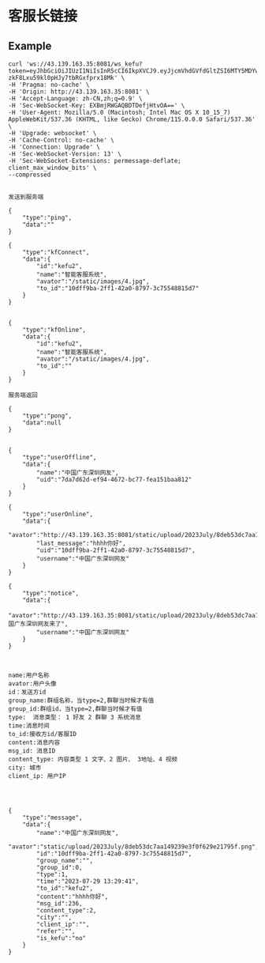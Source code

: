 # 客服长链接

## Example 

    curl 'ws://43.139.163.35:8081/ws_kefu?token=eyJhbGciOiJIUzI1NiIsInR5cCI6IkpXVCJ9.eyJjcmVhdGVfdGltZSI6MTY5MDYwNTM2MSwia2VmdV9pZCI6MSwibmFtZSI6ImtlZnUyIiwicm9sZV9pZCI6MSwidHlwZSI6ImtlZnUifQ.arbBhTdhCraq-zkF8Lxu59kl0pHJy7tbRGxfprx18Mk' \
    -H 'Pragma: no-cache' \
    -H 'Origin: http://43.139.163.35:8081' \
    -H 'Accept-Language: zh-CN,zh;q=0.9' \
    -H 'Sec-WebSocket-Key: EXBmjRWGAQBDTDefjHtvOA==' \
    -H 'User-Agent: Mozilla/5.0 (Macintosh; Intel Mac OS X 10_15_7) AppleWebKit/537.36 (KHTML, like Gecko) Chrome/115.0.0.0 Safari/537.36' \
    -H 'Upgrade: websocket' \
    -H 'Cache-Control: no-cache' \
    -H 'Connection: Upgrade' \
    -H 'Sec-WebSocket-Version: 13' \
    -H 'Sec-WebSocket-Extensions: permessage-deflate; client_max_window_bits' \
    --compressed


    发送到服务端

    {
        "type":"ping",
        "data":""
    }

    {
        "type":"kfConnect",
        "data":{
            "id":"kefu2",
            "name":"智能客服系统",
            "avator":"/static/images/4.jpg",
            "to_id":"10dff9ba-2ff1-42a0-8797-3c75548815d7"
        }
    }


    {
        "type":"kfOnline",
        "data":{
            "id":"kefu2",
            "name":"智能客服系统",
            "avator":"/static/images/4.jpg",
            "to_id":""
        }
    }

    服务端返回

    {
        "type":"pong",
        "data":null
    }


    {
        "type":"userOffline",
        "data":{
            "name":"中国广东深圳网友",
            "uid":"7da7d62d-ef94-4672-bc77-fea151baa812"
        }
    }

    {
        "type":"userOnline",
        "data":{
            "avator":"http://43.139.163.35:8081/static/upload/2023July/8deb53dc7aa149239e3f0f629e21795f.png",
            "last_message":"hhhh你好",
            "uid":"10dff9ba-2ff1-42a0-8797-3c75548815d7",
            "username":"中国广东深圳网友"
        }
    }

    {
        "type":"notice",
        "data":{
            "avator":"http://43.139.163.35:8081/static/upload/2023July/8deb53dc7aa149239e3f0f629e21795f.png","content":"中国广东深圳网友来了",
            "username":"中国广东深圳网友"
        }
    }



    name:用户名称
    avator:用户头像
    id：发送方id
    group_name:群组名称，当type=2,群聊当时候才有值
    group_id:群组id，当type=2,群聊当时候才有值
    type:  消息类型： 1 好友 2 群聊 3 系统消息
    time:消息时间
    to_id:接收方id/客服ID
    content:消息内容
    msg_id: 消息ID
    content_type: 内容类型 1 文字、2 图片、 3地址、4 视频
    city: 城市
    client_ip: 用户IP
    



    {
        "type":"message",
        "data":{
            "name":"中国广东深圳网友",
            "avator":"static/upload/2023July/8deb53dc7aa149239e3f0f629e21795f.png",
            "id":"10dff9ba-2ff1-42a0-8797-3c75548815d7",
            "group_name":"",
            "group_id":0,
            "type":1,
            "time":"2023-07-29 13:29:41",
            "to_id":"kefu2",
            "content":"hhhh你好",
            "msg_id":236,
            "content_type":2,
            "city":"",
            "client_ip":"",
            "refer":"",
            "is_kefu":"no"
        }
    }
